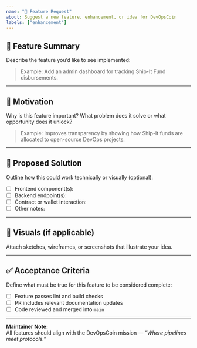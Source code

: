 ```yaml
---
name: "🚀 Feature Request"
about: Suggest a new feature, enhancement, or idea for DevOpsCoin
labels: ["enhancement"]
---
```


## 🚀 Feature Summary

Describe the feature you’d like to see implemented:

> Example: Add an admin dashboard for tracking Ship-It Fund disbursements.

---

## 🎯 Motivation

Why is this feature important? What problem does it solve or what opportunity does it unlock?

> Example: Improves transparency by showing how Ship-It funds are allocated to open-source DevOps projects.

---

## 🧩 Proposed Solution

Outline how this could work technically or visually (optional):

- [ ] Frontend component(s):
- [ ] Backend endpoint(s):
- [ ] Contract or wallet interaction:
- [ ] Other notes:

---

## 📸 Visuals (if applicable)

Attach sketches, wireframes, or screenshots that illustrate your idea.

---

## ✅ Acceptance Criteria

Define what must be true for this feature to be considered complete:

- [ ] Feature passes lint and build checks
- [ ] PR includes relevant documentation updates
- [ ] Code reviewed and merged into `main`

---

**Maintainer Note:**  
All features should align with the DevOpsCoin mission — _“Where pipelines meet protocols.”_
